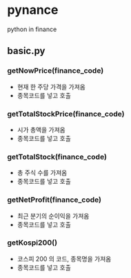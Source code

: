 # pynance
python in finance

## basic.py
### getNowPrice(finance_code)
+ 현재 한 주당 가격을 가져옴
+ 종목코드를 넣고 호출


### getTotalStockPrice(finance_code)
+ 시가 총액을 가져옴
+ 종목코드를 넣고 호출


### getTotalStock(finance_code)
+ 총 주식 수를 가져옴
+ 종목코드를 넣고 호출


### getNetProfit(finance_code)
+ 최근 분기의 순이익을 가져옴
+ 종목코드를 넣고 호출


### getKospi200()
+ 코스피 200 의 코드, 종목명을 가져옴
+ 종목코드를 넣고 호출

